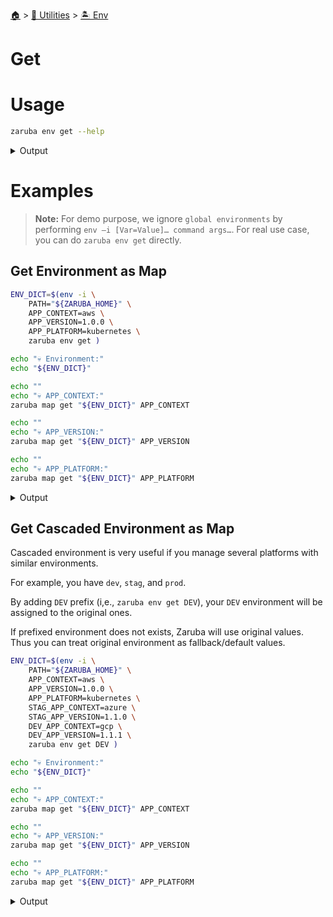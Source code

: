 <!--startTocHeader-->
[🏠](../../README.md) > [🔧 Utilities](../README.md) > [🏝️ Env](README.md)
# Get
<!--endTocHeader-->

# Usage

<!--startCode-->
```bash
zaruba env get --help
```
 
<details>
<summary>Output</summary>
 
```````
Get current environment variables as jsonMap.

You can cascade the environment variable using --prefix flag.
This is useful if you have multiple environments (e.g., dev, staging, prod)

Usage:
  zaruba env get [flags]

Examples:

Get current environment variables as jsonMap.
    > export SERVER=localhost
    > export PORT=3306
    > zaruba env get
    {"SERVER": "localhost", "PORT": "3306"}

Using --prefix flag to cascade the environment.
    > export SERVER=localhost
    > export STG_SERVER=stg.stalchmst.com
    > export PROD_SERVER=stalchmst.com
    > export PORT=3306
    > zaruba env get --prefix=STG
    {"SERVER": "stg.stalchmst.com", "PORT": "3306", "STG_SERVER": "stg.stalchmst.com", "PROD_SERVER": "stalchmst.com"}
    > zaruba env get --prefix=PROD
    {"SERVER": "stalchmst.com", "PORT": "3306", "STG_SERVER": "stg.stalchmst.com", "PROD_SERVER": "stalchmst.com"}
    > zaruba env get --prefix=DEV
    {"SERVER": "localhost", "PORT": "3306", "STG_SERVER": "stg.stalchmst.com", "PROD_SERVER": "stalchmst.com"}


Flags:
  -h, --help            help for get
  -p, --prefix string   environment prefix
```````
</details>
<!--endCode-->

# Examples

> __Note:__ For demo purpose, we ignore `global environments` by performing `env –i [Var=Value]… command args…`. For real use case, you can do `zaruba env get` directly.

## Get Environment as Map

<!--startCode-->
```bash
ENV_DICT=$(env -i \
    PATH="${ZARUBA_HOME}" \
    APP_CONTEXT=aws \
    APP_VERSION=1.0.0 \
    APP_PLATFORM=kubernetes \
    zaruba env get )

echo "💀 Environment:"
echo "${ENV_DICT}"

echo ""
echo "💀 APP_CONTEXT:"
zaruba map get "${ENV_DICT}" APP_CONTEXT

echo ""
echo "💀 APP_VERSION:"
zaruba map get "${ENV_DICT}" APP_VERSION

echo ""
echo "💀 APP_PLATFORM:"
zaruba map get "${ENV_DICT}" APP_PLATFORM
```
 
<details>
<summary>Output</summary>
 
```````
💀 Environment:
{"APP_CONTEXT":"aws","APP_PLATFORM":"kubernetes","APP_VERSION":"1.0.0","PATH":"/home/gofrendi/zaruba","ZARUBA_BIN":"/home/gofrendi/zaruba/zaruba","ZARUBA_DECORATION":"default","ZARUBA_ENV":"","ZARUBA_HOME":"/home/gofrendi/zaruba","ZARUBA_LOG_STATUS_LINE_INTERVAL":"40","ZARUBA_LOG_STATUS_TIME_INTERVAL":"5m","ZARUBA_LOG_TIME":"true","ZARUBA_MAX_LOG_FILE_SIZE":"5242880","ZARUBA_SCRIPTS":"","ZARUBA_SHELL":"bash"}

💀 APP_CONTEXT:
aws

💀 APP_VERSION:
1.0.0

💀 APP_PLATFORM:
kubernetes
```````
</details>
<!--endCode-->

## Get Cascaded Environment as Map

Cascaded environment is very useful if you manage several platforms with similar environments.

For example, you have `dev`, `stag`, and `prod`.

By adding `DEV` prefix (i,e., `zaruba env get DEV`), your `DEV` environment will be assigned to the original ones.

If prefixed environment does not exists, Zaruba will use original values. Thus you can treat original environment as fallback/default values.

<!--startCode-->
```bash
ENV_DICT=$(env -i \
    PATH="${ZARUBA_HOME}" \
    APP_CONTEXT=aws \
    APP_VERSION=1.0.0 \
    APP_PLATFORM=kubernetes \
    STAG_APP_CONTEXT=azure \
    STAG_APP_VERSION=1.1.0 \
    DEV_APP_CONTEXT=gcp \
    DEV_APP_VERSION=1.1.1 \
    zaruba env get DEV )

echo "💀 Environment:"
echo "${ENV_DICT}"

echo ""
echo "💀 APP_CONTEXT:"
zaruba map get "${ENV_DICT}" APP_CONTEXT

echo ""
echo "💀 APP_VERSION:"
zaruba map get "${ENV_DICT}" APP_VERSION

echo ""
echo "💀 APP_PLATFORM:"
zaruba map get "${ENV_DICT}" APP_PLATFORM
```
 
<details>
<summary>Output</summary>
 
```````
💀 Environment:
{"APP_CONTEXT":"aws","APP_PLATFORM":"kubernetes","APP_VERSION":"1.0.0","DEV_APP_CONTEXT":"gcp","DEV_APP_VERSION":"1.1.1","PATH":"/home/gofrendi/zaruba","STAG_APP_CONTEXT":"azure","STAG_APP_VERSION":"1.1.0","ZARUBA_BIN":"/home/gofrendi/zaruba/zaruba","ZARUBA_DECORATION":"default","ZARUBA_ENV":"","ZARUBA_HOME":"/home/gofrendi/zaruba","ZARUBA_LOG_STATUS_LINE_INTERVAL":"40","ZARUBA_LOG_STATUS_TIME_INTERVAL":"5m","ZARUBA_LOG_TIME":"true","ZARUBA_MAX_LOG_FILE_SIZE":"5242880","ZARUBA_SCRIPTS":"","ZARUBA_SHELL":"bash"}

💀 APP_CONTEXT:
aws

💀 APP_VERSION:
1.0.0

💀 APP_PLATFORM:
kubernetes
```````
</details>
<!--endCode-->


<!--startTocSubTopic-->
<!--endTocSubTopic-->